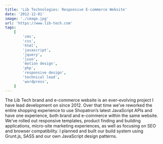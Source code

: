 ```yaml
---
title: 'Lib Technologies: Responsive E-commerce Website'
date: '2012-12-01'
image: './image.jpg'
url: 'https://www.lib-tech.com'
tags:
    [
        'cms',
        'css',
        'html',
        'javascript',
        'jquery',
        'json',
        'motion design',
        'php',
        'responsive design',
        'technical lead',
        'wordpress',
    ]
---
```


The Lib Tech brand and e-commerce website is an ever-evolving project I have lead development on since 2012. Over that time we’ve reworked the entire shopping experience to use Shopatron’s latest JavaScript APIs and have one experience, both brand and e-commerce within the same website. We’ve rolled out responsive templates, product finding and building applications, micro-site marketing experiences, as well as focusing on SEO and browser compatibility. I planned and built our build system using Grunt.js, SASS and our own JavaScript design patterns.
